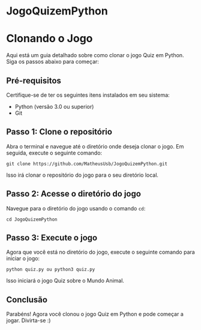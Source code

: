 # JogoQuizemPython

# Clonando o Jogo

Aqui está um guia detalhado sobre como clonar o jogo Quiz em Python. Siga os passos abaixo para começar:

## Pré-requisitos

Certifique-se de ter os seguintes itens instalados em seu sistema:

- Python (versão 3.0 ou superior)
- Git

## Passo 1: Clone o repositório

Abra o terminal e navegue até o diretório onde deseja clonar o jogo. Em seguida, execute o seguinte comando:

```
git clone https://github.com/MatheusUsb/JogoQuizemPython.git
```

Isso irá clonar o repositório do jogo para o seu diretório local.

## Passo 2: Acesse o diretório do jogo

Navegue para o diretório do jogo usando o comando `cd`:

```
cd JogoQuizemPython
```

## Passo 3: Execute o jogo

Agora que você está no diretório do jogo, execute o seguinte comando para iniciar o jogo:

```
python quiz.py ou python3 quiz.py
```

Isso iniciará o jogo Quiz sobre o Mundo Animal.

## Conclusão

Parabéns! Agora você clonou o jogo Quiz em Python e pode começar a jogar. Divirta-se :)

